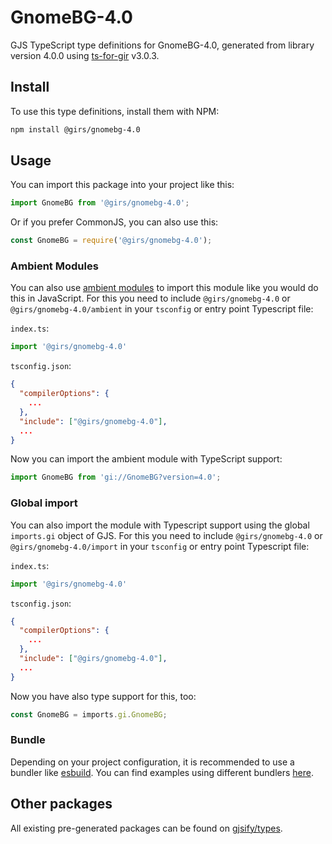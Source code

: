 
# GnomeBG-4.0

GJS TypeScript type definitions for GnomeBG-4.0, generated from library version 4.0.0 using [ts-for-gir](https://github.com/gjsify/ts-for-gir) v3.0.3.


## Install

To use this type definitions, install them with NPM:
```bash
npm install @girs/gnomebg-4.0
```

## Usage

You can import this package into your project like this:
```ts
import GnomeBG from '@girs/gnomebg-4.0';
```

Or if you prefer CommonJS, you can also use this:
```ts
const GnomeBG = require('@girs/gnomebg-4.0');
```

### Ambient Modules

You can also use [ambient modules](https://github.com/gjsify/ts-for-gir/tree/main/packages/cli#ambient-modules) to import this module like you would do this in JavaScript.
For this you need to include `@girs/gnomebg-4.0` or `@girs/gnomebg-4.0/ambient` in your `tsconfig` or entry point Typescript file:

`index.ts`:
```ts
import '@girs/gnomebg-4.0'
```

`tsconfig.json`:
```json
{
  "compilerOptions": {
    ...
  },
  "include": ["@girs/gnomebg-4.0"],
  ...
}
```

Now you can import the ambient module with TypeScript support: 

```ts
import GnomeBG from 'gi://GnomeBG?version=4.0';
```

### Global import

You can also import the module with Typescript support using the global `imports.gi` object of GJS.
For this you need to include `@girs/gnomebg-4.0` or `@girs/gnomebg-4.0/import` in your `tsconfig` or entry point Typescript file:

`index.ts`:
```ts
import '@girs/gnomebg-4.0'
```

`tsconfig.json`:
```json
{
  "compilerOptions": {
    ...
  },
  "include": ["@girs/gnomebg-4.0"],
  ...
}
```

Now you have also type support for this, too:

```ts
const GnomeBG = imports.gi.GnomeBG;
```

### Bundle

Depending on your project configuration, it is recommended to use a bundler like [esbuild](https://esbuild.github.io/). You can find examples using different bundlers [here](https://github.com/gjsify/ts-for-gir/tree/main/examples).

## Other packages

All existing pre-generated packages can be found on [gjsify/types](https://github.com/gjsify/types).

